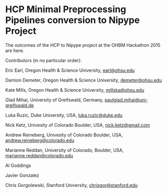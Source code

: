# HCP Minimal Preprocessing Pipelines conversion to Nipype Project

The outcomes of the HCP to Nipype project at the OHBM Hackathon 2015 are here.

Contributors (in no particular order):

Eric Earl, Oregon Health & Science University, earl@ohsu.edu

Damion Demeter, Oregon Health & Science University, demeter@ohsu.edu

Kate Mills, Oregon Health & Science University, millska@ohsu.edu

Glad Mihai, University of Greifswald, Germany, paulglad.mihai@uni-greifswald.de

Luka Ruzic, Duke University, USA, luka.ruzic@duke.edu

Nick Ketz, Univesity of Colorado Boulder, USA, nick.ketz@gmail.com

Andrew Reineberg, Univesity of Colorado Boulder, USA, andrew.reineberg@colorado.edu

Marianne Reddan, University of Colorado, Boulder, USA, marianne.reddan@colorado.edu

Al Goddings

Javier Gonzalez

Chris Gorgolewski, Stanford University, chrisgor@stanford.edu
